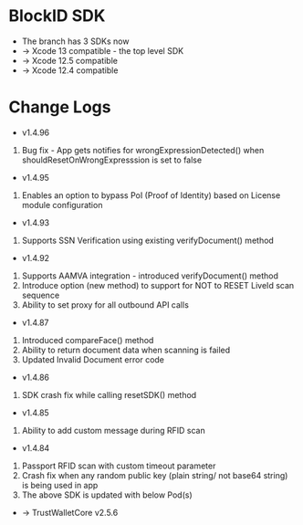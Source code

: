 # BlockID SDK
- The branch has 3 SDKs now
- -> Xcode 13 compatible - the top level SDK
- -> Xcode 12.5 compatible 
- -> Xcode 12.4 compatible 

# Change Logs
- v1.4.96
1. Bug fix - App gets notifies for wrongExpressionDetected() when shouldResetOnWrongExpresssion is set to false

- v1.4.95
1. Enables an option to bypass PoI (Proof of Identity) based on License module configuration

- v1.4.93
1. Supports SSN Verification using existing verifyDocument() method

- v1.4.92
1. Supports AAMVA integration - introduced verifyDocument() method
2. Introduce option (new method) to support for NOT to RESET LiveId scan sequence
3. Ability to set proxy for all outbound API calls

- v1.4.87
1. Introduced compareFace() method
2. Ability to return document data when scanning is failed
3. Updated Invalid Document error code

- v1.4.86
1. SDK crash fix while calling resetSDK() method

- v1.4.85
1. Ability to add custom message during RFID scan

- v1.4.84
1. Passport RFID scan with custom timeout parameter
2. Crash fix when any random public key (plain string/ not base64 string) is being used in app
3. The above SDK is updated with below Pod(s)
- -> TrustWalletCore v2.5.6
